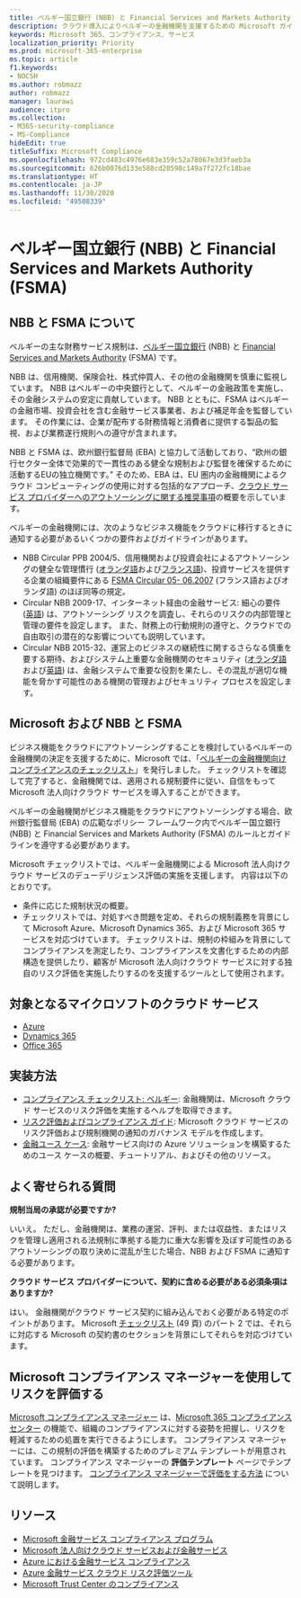 ```yaml
---
title: ベルギー国立銀行 (NBB) と Financial Services and Markets Authority (FSMA)
description: クラウド導入によりベルギーの金融機関を支援するための Microsoft ガイダンスです。
keywords: Microsoft 365、コンプライアンス、サービス
localization_priority: Priority
ms.prod: microsoft-365-enterprise
ms.topic: article
f1.keywords:
- NOCSH
ms.author: robmazz
author: robmazz
manager: laurawi
audience: itpro
ms.collection:
- M365-security-compliance
- MS-Compliance
hideEdit: true
titleSuffix: Microsoft Compliance
ms.openlocfilehash: 972cd483c4976e683e359c52a78067e3d3faeb3a
ms.sourcegitcommit: 626b0076d133e588cd28598c149a7f272fc18bae
ms.translationtype: HT
ms.contentlocale: ja-JP
ms.lasthandoff: 11/30/2020
ms.locfileid: "49508339"
---
```

# <a name="national-bank-of-belgium-nbb-and-the-financial-services-and-markets-authority-fsma"></a>ベルギー国立銀行 (NBB) と Financial Services and Markets Authority (FSMA)

## <a name="about-the-nbb-and-fsma"></a>NBB と FSMA について

ベルギーの主な財務サービス規制は、[ベルギー国立銀行](https://www.nbb.be/) (NBB) と [Financial Services and Markets Authority](https://www.fsma.be/language_selection) (FSMA) です。

NBB は、信用機関、保険会社、株式仲買人、その他の金融機関を慎重に監視しています。 NBB はベルギーの中央銀行として、ベルギーの金融政策を実施し、その金融システムの安定に貢献しています。 NBB とともに、FSMA はベルギーの金融市場、投資会社を含む金融サービス事業者、および補足年金を監督しています。 その作業には、企業が配布する財務情報と消費者に提供する製品の監視、および業務遂行規則への遵守が含まれます。

NBB と FSMA は、欧州銀行監督局 (EBA) と協力して活動しており、“欧州の銀行セクター全体で効果的で一貫性のある健全な規制および監督を確保するために活動するEUの独立機関です。” そのため、EBA は、EU 圏内の金融機関によるクラウド コンピューティングの使用に対する包括的なアプローチ、[クラウド サービス プロバイダーへのアウトソーシングに関する推奨事項](https://eba.europa.eu/documents/10180/2170121/Final+draft+Recommendations+on+Cloud+Outsourcing+%28EBA-Rec-2017-03%29.pdf/5fa5cdde-3219-4e95-946d-0c0d05494362)の概要を示しています。

ベルギーの金融機関には、次のようなビジネス機能をクラウドに移行するときに通知する必要があるいくつかの要件およびガイドラインがあります。

- NBB Circular PPB 2004/5、信用機関および投資会社によるアウトソーシングの健全な管理慣行 ([オランダ語](https://www.nbb.be/nl/artikels/circulaire-ppb-20045-gezonde-beheerspraktijken-bij-uitbesteding-door-kredietinstellingen-en)および[フランス語](https://www.nbb.be/en/articles/circular-ppb-20045-sound-management-practices-outsourcing-credit-institutions-and))、投資サービスを提供する企業の組織要件にある [FSMA Circular 05- 06.2007](https://www.fsma.be/sites/default/files/public/sitecore/media%20library/Files/fsmafiles/wetgeving/reglem/reglem_05-06-2007.pdf) (フランス語およびオランダ語) のほぼ同等の規定。
- Circular NBB 2009-17、インターネット経由の金融サービス: 細心の要件 ([英語](https://www.nbb.be/doc/cp/eng/ki/circ/pdf/cbfa_2009_17.pdf)) は、アウトソーシング リスクを調査し、それらのリスクの内部管理と管理の要件を設定します。 また、財務上の行動規則の遵守と、クラウドでの自由取引の潜在的な影響についても説明しています。
- Circular NBB 2015-32、運営上のビジネスの継続性に関するさらなる慎重を要する期待、およびシステム上重要な金融機関のセキュリティ ([オランダ語](https://www.nbb.be/nl/artikels/circulaire-nbb201532-aanvullende-prudentiele-verwachtingen-op-het-vlak-van-de-operationele)および[英語](https://www.nbb.be/en/articles/circular-nbb201532-additional-prudential-expectations-regarding-operational-business)) は、金融システムで重要な役割を果たし、その混乱が適切な機能を脅かす可能性のある機関の管理およびセキュリティ プロセスを設定します。

## <a name="microsoft-and-the-nbb-and-fsma"></a>Microsoft および NBB と FSMA

ビジネス機能をクラウドにアウトソーシングすることを検討しているベルギーの金融機関の決定を支援するために、Microsoft では、「[ベルギーの金融機関向けコンプライアンスのチェックリスト](https://aka.ms/FinServ-Guide-Belgium)」を発行しました。 チェックリストを確認して完了すると、金融機関では、適用される規制要件に従い、自信をもって Microsoft 法人向けクラウド サービスを導入することができます。

ベルギーの金融機関がビジネス機能をクラウドにアウトソーシングする場合、欧州銀行監督局 (EBA) の広範なポリシー フレームワーク内でベルギー国立銀行 (NBB) と Financial Services and Markets Authority (FSMA) のルールとガイドラインを遵守する必要があります。

Microsoft チェックリストでは、ベルギー金融機関による Microsoft 法人向けクラウド サービスのデューデリジェンス評価の実施を支援します。 内容は以下のとおりです。

- 条件に応じた規制状況の概要。
- チェックリストでは、対処すべき問題を定め、それらの規制義務を背景にして Microsoft Azure、Microsoft Dynamics 365、および Microsoft 365 サービスを対応づけています。 チェックリストは、規制の枠組みを背景にしてコンプライアンスを測定したり、コンプライアンスを文書化するための内部構造を提供したり、顧客が Microsoft 法人向けクラウド サービスに対する独自のリスク評価を実施したりするのを支援するツールとして使用されます。

## <a name="microsoft-in-scope-cloud-services"></a>対象となるマイクロソフトのクラウド サービス

- [Azure](https://aka.ms/AzureCompliance)
- [Dynamics 365](https://aka.ms/d365-compliance-list)
- [Office 365](https://aka.ms/o365-compliance-framework)

## <a name="how-to-implement"></a>実装方法

- [コンプライアンス チェックリスト: ベルギー](https://aka.ms/FinServ-Guide-Belgium): 金融機関は、Microsoft クラウド サービスのリスク評価を実施するヘルプを取得できます。
- [リスク評価およびコンプライアンス ガイド](https://aka.ms/RiskGovernanceGuide): Microsoft クラウド サービスのリスク評価および規制機関の通知のガバナンス モデルを作成します。
- [金融ユース ケース](https://docs.microsoft.com/azure/industry/financial/): 金融サービス向けの Azure ソリューションを構築するためのユース ケースの概要、チュートリアル、およびその他のリソース。

## <a name="frequently-asked-questions"></a>よく寄せられる質問

**規制当局の承認が必要ですか?**

いいえ。 ただし、金融機関は、業務の運営、評判、または収益性、またはリスクを管理し適用される法規制に準拠する能力に重大な影響を及ぼす可能性のあるアウトソーシングの取り決めに混乱が生じた場合、NBB および FSMA に通知する必要があります。

**クラウド サービス プロバイダーについて、契約に含める必要がある必須条項はありますか?**

はい。 金融機関がクラウド サービス契約に組み込んでおく必要がある特定のポイントがあります。 Microsoft [チェックリスト](https://aka.ms/FinServ-Guide-Belgium) (49 頁) のパート 2 では、それらに対応する Microsoft の契約書のセクションを背景にしてそれらを対応づけています。

## <a name="use-microsoft-compliance-manager-to-assess-your-risk"></a>Microsoft コンプライアンス マネージャーを使用してリスクを評価する

[Microsoft コンプライアンス マネージャー](https://docs.microsoft.com/microsoft-365/compliance/compliance-manager) は、[Microsoft 365 コンプライアンス センター](https://docs.microsoft.com/microsoft-365/compliance/microsoft-365-compliance-center) の機能で、組織のコンプライアンスに対する姿勢を把握し、リスクを軽減するための処置を実行できるようにします。 コンプライアンス マネージャーには、この規制の評価を構築するためのプレミアム テンプレートが用意されています。 コンプライアンス マネージャーの **評価テンプレート** ページでテンプレートを見つけます。 [コンプライアンス マネージャーで評価をする方法](https://docs.microsoft.com/microsoft-365/compliance/compliance-manager-assessments) について説明します。

## <a name="resources"></a>リソース

- [Microsoft 金融サービス コンプライアンス プログラム](https://aka.ms/FSCP-Print)
- [Microsoft 法人向けクラウド サービスおよび金融サービス](https://www.microsoft.com/trustcenter/cloudservices/financialservices)
- [Azure における金融サービス コンプライアンス](https://azure.microsoft.com/resources/videos/azurecon-2015-financial-services-compliance-in-azure/)
- [Azure 金融サービス クラウド リスク評価ツール](https://servicetrust.microsoft.com/ViewPage/FFIECBlueprint?command=Download&downloadType=Document&downloadId=079a1973-711a-428f-9312-9ddd290cff7b&docTab=c726d5c0-2d1e-11e8-a485-57140ec19669_PaaS)
- [Microsoft Trust Center のコンプライアンス](https://www.microsoft.com/trust-center/compliance/compliance-overview)
